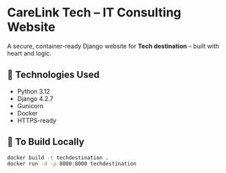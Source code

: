 # CareLink Tech – IT Consulting Website

A secure, container-ready Django website for **Tech destination** – built with heart and logic.

## 🔧 Technologies Used
- Python 3.12
- Django 4.2.7
- Gunicorn
- Docker
- HTTPS-ready

## 🐳 To Build Locally

```bash
docker build -t techdestination .
docker run -d -p 8000:8000 techdestination